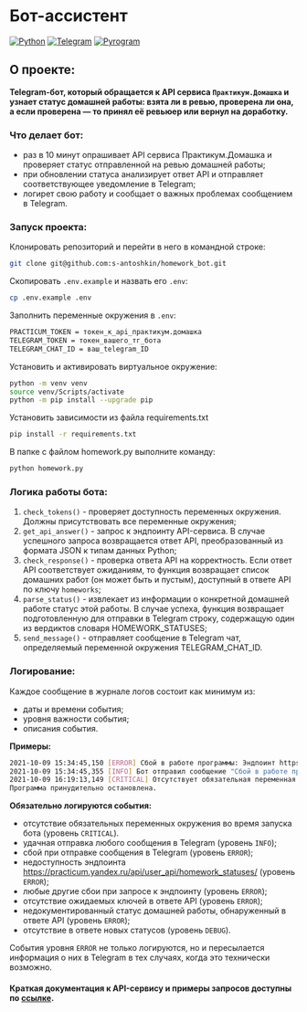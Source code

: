 # Бот-ассистент
[![Python](https://img.shields.io/badge/Made%20with-Python-green?logo=python&logoColor=white&color)](https://www.python.org/)
[![Telegram](https://img.shields.io/static/v1?message=bot&logo=telegram&labelColor=5c5c5c&color=1182c3&logoColor=white&label=%20&style=plastic)](https://core.telegram.org/bots/api)
[![Pyrogram](https://img.shields.io/static/v1?message=pyrogram&logo=github&labelColor=5c5c5c&color=1182c3&logoColor=white&label=%20&style=plastic)](https://github.com/pyrogram/pyrogram)


## О проекте:
**Telegram-бот, который обращается к API сервиса `Практикум.Домашка` и узнает статус домашней работы: взята ли в ревью, проверена ли она, а если проверена — то принял её ревьюер или вернул на доработку.**

### Что делает бот:
- раз в 10 минут опрашивает API сервиса Практикум.Домашка и проверяет статус отправленной на ревью домашней работы;
- при обновлении статуса анализирует ответ API и отправляет соответствующее уведомление в Telegram;
- логирет свою работу и сообщает о важных проблемах сообщением в Telegram.

### Запуск проекта:
Клонировать репозиторий и перейти в него в командной строке:
```sh
git clone git@github.com:s-antoshkin/homework_bot.git
```
Скопировать `.env.example` и назвать его `.env`:
```sh
cp .env.example .env
```
Заполнить переменные окружения в `.env`:
```sh
PRACTICUM_TOKEN = токен_к_api_практикум.домашка
TELEGRAM_TOKEN = токен_вашего_тг_бота
TELEGRAM_CHAT_ID = ваш_telegram_ID
```
Установить и активировать виртуальное окружение:
```sh
python -m venv venv
source venv/Scripts/activate
python -m pip install --upgrade pip
```
Установить зависимости из файла requirements.txt
```sh
pip install -r requirements.txt
```
В папке с файлом homework.py выполните команду:
```sh
python homework.py
```

### Логика работы бота:
1. `check_tokens()` - проверяет доступность переменных окружения. Должны присутствовать все переменные окружения;
2. `get_api_answer()` - запрос к эндпоинту API-сервиса. В случае успешного запроса возвращается ответ API, преобразованный из формата JSON к типам данных Python;
3. `check_response()` -  проверка ответа API на корректность. Если ответ API соответствует ожиданиям, то функция возвращает список домашних работ (он может быть и пустым), доступный в ответе API по ключу `homeworks`;
4. `parse_status()` - извлекает из информации о конкретной домашней работе статус этой работы. В случае успеха, функция возвращает подготовленную для отправки в Telegram строку, содержащую один из вердиктов словаря HOMEWORK_STATUSES;
5. `send_message()` - отправляет сообщение в Telegram чат, определяемый переменной окружения TELEGRAM_CHAT_ID.

### Логирование:
Каждое сообщение в журнале логов состоит как минимум из:
- даты и времени события;
- уровня важности события;
- описания события. 

**Примеры:**
```sh
2021-10-09 15:34:45,150 [ERROR] Сбой в работе программы: Эндпоинт https://practicum.yandex.ru/api/user_api/homework_statuses/111 недоступен. Код ответа API: 404
2021-10-09 15:34:45,355 [INFO] Бот отправил сообщение "Сбой в работе программы: Эндпоинт [https://practicum.yandex.ru/api/user_api/homework_statuses/](https://practicum.yandex.ru/api/user_api/homework_statuses/) недоступен. Код ответа API: 404"
2021-10-09 16:19:13,149 [CRITICAL] Отсутствует обязательная переменная окружения: 'TELEGRAM_CHAT_ID'
Программа принудительно остановлена.
```

**Обязательно логируются события:**
- отсутствие обязательных переменных окружения во время запуска бота (уровень `CRITICAL`).
- удачная отправка любого сообщения в Telegram (уровень `INFO`);
- сбой при отправке сообщения в Telegram (уровень `ERROR`);
- недоступность эндпоинта https://practicum.yandex.ru/api/user_api/homework_statuses/ (уровень `ERROR`);
- любые другие сбои при запросе к эндпоинту (уровень `ERROR`);
- отсутствие ожидаемых ключей в ответе API (уровень `ERROR`);
- недокументированный статус домашней работы, обнаруженный в ответе API (уровень `ERROR`);
- отсутствие в ответе новых статусов (уровень `DEBUG`).

События уровня `ERROR` не только логируются, но и пересылается информация о них в Telegram в тех случаях, когда это технически возможно.

#### Краткая документация к API-сервису и примеры запросов доступны по [ссылке](https://code.s3.yandex.net/backend-developer/learning-materials/delugov/%D0%9F%D1%80%D0%B0%D0%BA%D1%82%D0%B8%D0%BA%D1%83%D0%BC.%D0%94%D0%BE%D0%BC%D0%B0%D1%88%D0%BA%D0%B0%20%D0%A8%D0%BF%D0%B0%D1%80%D0%B3%D0%B0%D0%BB%D0%BA%D0%B0.pdf).





